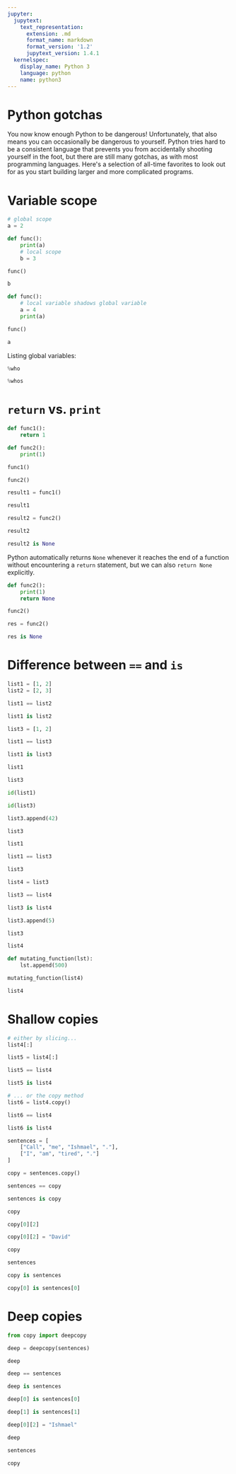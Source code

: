 ```yaml
---
jupyter:
  jupytext:
    text_representation:
      extension: .md
      format_name: markdown
      format_version: '1.2'
      jupytext_version: 1.4.1
  kernelspec:
    display_name: Python 3
    language: python
    name: python3
---
```


# Python gotchas

You now know enough Python to be dangerous! Unfortunately, that also
means you can occasionally be dangerous to yourself. Python tries hard
to be a consistent language that prevents you from accidentally shooting
yourself in the foot, but there are still many gotchas, as with most
programming languages. Here's a selection of all-time favorites to look
out for as you start building larger and more complicated programs.

# Variable scope

```python
# global scope
a = 2
```

```python
def func():
    print(a)
    # local scope
    b = 3
```

```python
func()
```

```python tags=["raises-exception", "full_width", "output_scroll"]
b
```

```python
def func():
    # local variable shadows global variable
    a = 4
    print(a)
```

```python
func()
```

```python
a
```

Listing global variables:

```python
%who
```

```python
%whos
```

# `return` vs. `print`

```python
def func1():
    return 1
```

```python
def func2():
    print(1)
```

```python
func1()
```

```python
func2()
```

```python
result1 = func1()
```

```python
result1
```

```python
result2 = func2()
```

```python
result2
```

```python
result2 is None
```

Python automatically returns `None` whenever it reaches the end of a
function without encountering a `return` statement, but we can also
`return None` explicitly.

```python
def func2():
    print(1)
    return None
```

```python
func2()
```

```python
res = func2()
```

```python
res is None
```

# Difference between `==` and `is`

```python
list1 = [1, 2]
list2 = [2, 3]
```

```python
list1 == list2
```

```python
list1 is list2
```

```python
list3 = [1, 2]
```

```python
list1 == list3
```

```python
list1 is list3
```

```python
list1
```

```python
list3
```

```python
id(list1)
```

```python
id(list3)
```

```python
list3.append(42)
```

```python
list3
```

```python
list1
```

```python
list1 == list3
```

```python
list3
```

```python
list4 = list3
```

```python
list3 == list4
```

```python
list3 is list4
```

```python
list3.append(5)
```

```python
list3
```

```python
list4
```

```python
def mutating_function(lst):
    lst.append(500)
```

```python
mutating_function(list4)
```

```python
list4
```

# Shallow copies

```python
# either by slicing...
list4[:]
```

```python
list5 = list4[:]
```

```python
list5 == list4
```

```python
list5 is list4
```

```python
# ... or the copy method
list6 = list4.copy()
```

```python
list6 == list4
```

```python
list6 is list4
```

```python
sentences = [
    ["Call", "me", "Ishmael", "."],
    ["I", "am", "tired", "."]
]
```

```python
copy = sentences.copy()
```

```python
sentences == copy
```

```python
sentences is copy
```

```python
copy
```

```python
copy[0][2]
```

```python
copy[0][2] = "David"
```

```python
copy
```

```python
sentences
```

```python
copy is sentences
```

```python
copy[0] is sentences[0]
```

# Deep copies

```python
from copy import deepcopy
```

```python
deep = deepcopy(sentences)
```

```python
deep
```

```python
deep == sentences
```

```python
deep is sentences
```

```python
deep[0] is sentences[0]
```

```python
deep[1] is sentences[1]
```

```python
deep[0][2] = "Ishmael"
```

```python
deep
```

```python
sentences
```

```python
copy
```
